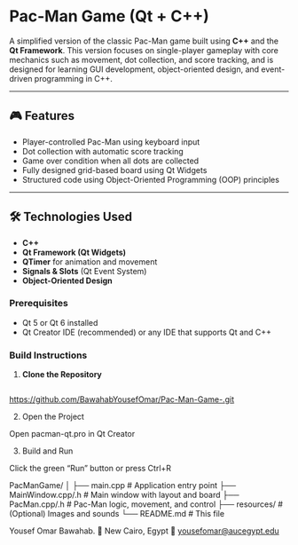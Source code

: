 # Pac-Man Game (Qt + C++)

A simplified version of the classic Pac-Man game built using **C++** and the **Qt Framework**. This version focuses on single-player gameplay with core mechanics such as movement, dot collection, and score tracking, and is designed for learning GUI development, object-oriented design, and event-driven programming in C++.

---

## 🎮 Features

- Player-controlled Pac-Man using keyboard input
- Dot collection with automatic score tracking
- Game over condition when all dots are collected
- Fully designed grid-based board using Qt Widgets
- Structured code using Object-Oriented Programming (OOP) principles

---

## 🛠️ Technologies Used

- **C++**
- **Qt Framework (Qt Widgets)**
- **QTimer** for animation and movement
- **Signals & Slots** (Qt Event System)
- **Object-Oriented Design**

### Prerequisites

- Qt 5 or Qt 6 installed
- Qt Creator IDE (recommended) or any IDE that supports Qt and C++

### Build Instructions

1. **Clone the Repository**
   ```bash
https://github.com/BawahabYousefOmar/Pac-Man-Game-.git

2. Open the Project

Open pacman-qt.pro in Qt Creator

3. Build and Run

Click the green “Run” button or press Ctrl+R


PacManGame/
│
├── main.cpp               # Application entry point
├── MainWindow.cpp/.h      # Main window with layout and board
├── PacMan.cpp/.h          # Pac-Man logic, movement, and control
├── resources/             # (Optional) Images and sounds
└── README.md              # This file


Yousef Omar Bawahab.
📍 New Cairo, Egypt
📧 yousefomar@aucegypt.edu
